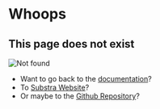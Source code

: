 # Whoops

## This page does not exist

![Not found](../_static/cat_04.gif)

- Want to go back to the [documentation](https://substrafoundation.github.io/substra-documentation/)?
- To [Substra Website](https://www.substra.ai/)?
- Or maybe to the [Github Repository](https://github.com/SubstraFoundation/substra)?
